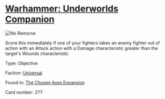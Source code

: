 # [Warhammer: Underworlds Companion](https://guidokessels.github.io/wh-underworlds)

  

![No Remorse](https://warhammerunderworlds.com/wp-content/uploads/sites/6/2018/02/277_ENG.png)

Score this immediately if one of your fighters takes an enemy fighter out of action with an Attack action with a Damage characteristic greater than the target's Wounds characteristic

Type: Objective

Faction: [Universal](https://guidokessels.github.io/wh-underworlds/factions/universal)

Found in: [The Chosen Axes Expansion](https://guidokessels.github.io/wh-underworlds/locations/the-chosen-axes-expansion)

Card number: 277
